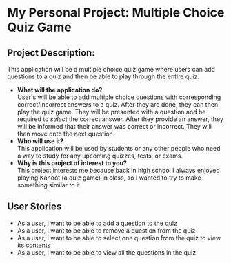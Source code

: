 # My Personal Project: Multiple Choice Quiz Game

## Project Description:

<p>This application will be a multiple choice quiz game where users can add questions to a quiz and then be able to play
through the entire quiz.</p>

- **What will the application do?** <br>
  User's will be able to add multiple choice questions with corresponding correct/incorrect answers to a quiz. After 
  they are done, they can then play the quiz game. They will be presented with a question and be required to *select* 
  the correct answer. After they provide an answer, they will be informed that their answer was correct or incorrect. 
  They will then move onto the next question.
- **Who will use it?** <br>
  This application will be used by students or any other people who need a way to study for any upcoming quizzes, tests,
  or exams.
- **Why is this project of interest to you?** <br>
  This project interests me because back in high school I always enjoyed playing Kahoot (a quiz game) in class, so I 
  wanted to try to make something similar to it. 
  
## User Stories

- As a user, I want to be able to add a question to the quiz
- As a user, I want to be able to remove a question from the quiz
- As a user, I want to be able to select one question from the quiz to view its contents
- As a user, I want to be able to view all the questions in the quiz
